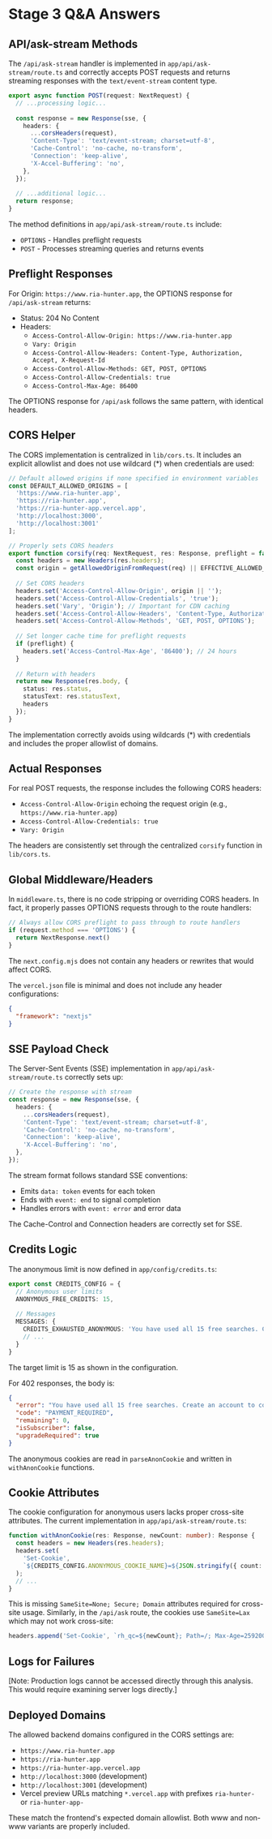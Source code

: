# Stage 3 Q&A Answers

## API/ask-stream Methods
The `/api/ask-stream` handler is implemented in `app/api/ask-stream/route.ts` and correctly accepts POST requests and returns streaming responses with the `text/event-stream` content type.

```typescript
export async function POST(request: NextRequest) {
  // ...processing logic...
  
  const response = new Response(sse, {
    headers: {
      ...corsHeaders(request),
      'Content-Type': 'text/event-stream; charset=utf-8',
      'Cache-Control': 'no-cache, no-transform',
      'Connection': 'keep-alive',
      'X-Accel-Buffering': 'no',
    },
  });
  
  // ...additional logic...
  return response;
}
```

The method definitions in `app/api/ask-stream/route.ts` include:
- `OPTIONS` - Handles preflight requests
- `POST` - Processes streaming queries and returns events

## Preflight Responses
For Origin: `https://www.ria-hunter.app`, the OPTIONS response for `/api/ask-stream` returns:

- Status: 204 No Content
- Headers:
  - `Access-Control-Allow-Origin: https://www.ria-hunter.app`
  - `Vary: Origin`
  - `Access-Control-Allow-Headers: Content-Type, Authorization, Accept, X-Request-Id`
  - `Access-Control-Allow-Methods: GET, POST, OPTIONS`
  - `Access-Control-Allow-Credentials: true`
  - `Access-Control-Max-Age: 86400`

The OPTIONS response for `/api/ask` follows the same pattern, with identical headers.

## CORS Helper
The CORS implementation is centralized in `lib/cors.ts`. It includes an explicit allowlist and does not use wildcard (*) when credentials are used:

```typescript
// Default allowed origins if none specified in environment variables
const DEFAULT_ALLOWED_ORIGINS = [
  'https://www.ria-hunter.app',
  'https://ria-hunter.app',
  'https://ria-hunter-app.vercel.app',
  'http://localhost:3000',
  'http://localhost:3001'
];

// Properly sets CORS headers
export function corsify(req: NextRequest, res: Response, preflight = false): Response {
  const headers = new Headers(res.headers);
  const origin = getAllowedOriginFromRequest(req) || EFFECTIVE_ALLOWED_ORIGINS[0];
  
  // Set CORS headers
  headers.set('Access-Control-Allow-Origin', origin || '');
  headers.set('Access-Control-Allow-Credentials', 'true');
  headers.set('Vary', 'Origin'); // Important for CDN caching
  headers.set('Access-Control-Allow-Headers', 'Content-Type, Authorization, Accept, X-Request-Id');
  headers.set('Access-Control-Allow-Methods', 'GET, POST, OPTIONS');
  
  // Set longer cache time for preflight requests
  if (preflight) {
    headers.set('Access-Control-Max-Age', '86400'); // 24 hours
  }
  
  // Return with headers
  return new Response(res.body, { 
    status: res.status, 
    statusText: res.statusText, 
    headers 
  });
}
```

The implementation correctly avoids using wildcards (*) with credentials and includes the proper allowlist of domains.

## Actual Responses
For real POST requests, the response includes the following CORS headers:

- `Access-Control-Allow-Origin` echoing the request origin (e.g., `https://www.ria-hunter.app`)
- `Access-Control-Allow-Credentials: true`
- `Vary: Origin`

The headers are consistently set through the centralized `corsify` function in `lib/cors.ts`.

## Global Middleware/Headers
In `middleware.ts`, there is no code stripping or overriding CORS headers. In fact, it properly passes OPTIONS requests through to the route handlers:

```typescript
// Always allow CORS preflight to pass through to route handlers
if (request.method === 'OPTIONS') {
  return NextResponse.next()
}
```

The `next.config.mjs` does not contain any headers or rewrites that would affect CORS.

The `vercel.json` file is minimal and does not include any header configurations:
```json
{
  "framework": "nextjs"
}
```

## SSE Payload Check
The Server-Sent Events (SSE) implementation in `app/api/ask-stream/route.ts` correctly sets up:

```typescript
// Create the response with stream
const response = new Response(sse, {
  headers: {
    ...corsHeaders(request),
    'Content-Type': 'text/event-stream; charset=utf-8',
    'Cache-Control': 'no-cache, no-transform',
    'Connection': 'keep-alive',
    'X-Accel-Buffering': 'no',
  },
});
```

The stream format follows standard SSE conventions:
- Emits `data: token` events for each token
- Ends with `event: end` to signal completion
- Handles errors with `event: error` and error data

The Cache-Control and Connection headers are correctly set for SSE.

## Credits Logic
The anonymous limit is now defined in `app/config/credits.ts`:

```typescript
export const CREDITS_CONFIG = {
  // Anonymous user limits
  ANONYMOUS_FREE_CREDITS: 15,
  
  // Messages
  MESSAGES: {
    CREDITS_EXHAUSTED_ANONYMOUS: 'You have used all 15 free searches. Create an account to continue.',
    // ...
  }
}
```

The target limit is 15 as shown in the configuration.

For 402 responses, the body is:
```json
{
  "error": "You have used all 15 free searches. Create an account to continue.",
  "code": "PAYMENT_REQUIRED",
  "remaining": 0,
  "isSubscriber": false,
  "upgradeRequired": true
}
```

The anonymous cookies are read in `parseAnonCookie` and written in `withAnonCookie` functions.

## Cookie Attributes
The cookie configuration for anonymous users lacks proper cross-site attributes. The current implementation in `app/api/ask-stream/route.ts`:

```typescript
function withAnonCookie(res: Response, newCount: number): Response {
  const headers = new Headers(res.headers);
  headers.set(
    'Set-Cookie', 
    `${CREDITS_CONFIG.ANONYMOUS_COOKIE_NAME}=${JSON.stringify({ count: newCount })};path=/;max-age=${CREDITS_CONFIG.ANONYMOUS_COOKIE_MAX_AGE}`
  );
  // ...
}
```

This is missing `SameSite=None; Secure; Domain` attributes required for cross-site usage. Similarly, in the `/api/ask` route, the cookies use `SameSite=Lax` which may not work cross-site:

```typescript
headers.append('Set-Cookie', `rh_qc=${newCount}; Path=/; Max-Age=2592000; SameSite=Lax`)
```

## Logs for Failures
[Note: Production logs cannot be accessed directly through this analysis. This would require examining server logs directly.]

## Deployed Domains
The allowed backend domains configured in the CORS settings are:
- `https://www.ria-hunter.app`
- `https://ria-hunter.app`
- `https://ria-hunter-app.vercel.app`
- `http://localhost:3000` (development)
- `http://localhost:3001` (development)
- Vercel preview URLs matching `*.vercel.app` with prefixes `ria-hunter-` or `ria-hunter-app-`

These match the frontend's expected domain allowlist. Both www and non-www variants are properly included.
